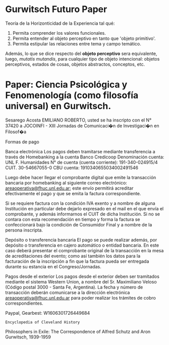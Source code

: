 # Gurwitsch Futuro Paper

Teoría de la Horizonticidad de la Experiencia tal qué: 

1. Permita comprender los valores funcionales. 
2. Permita entender al objeto perceptivo en tanto que 'objeto primitivo'. 
3. Permita estipular las relaciones entre tema y campo temático. 

Además, lo que se dice respecto del __objeto perceptivo__ sera equivalente, luego, _mutatis mutandis_, para cualquier tipo de objeto intencional: objetos perceptivos, estados de cosas, objetos abstractos, conceptos, etc.

# Paper: Ciencia Psicológica y Fenomenología (como filosofía universal) en Gurwitsch. 

Sesarego Acosta EMILIANO ROBERTO, usted se ha inscripto con el N° 37420 a JOCOINFI - XIII Jornadas de Comunicaci�n de Investigaci�n en Filosof�a

Formas de pago

Banca electrónica
Los pagos deben tramitarse mediante transferencia a través de Homebanking a la cuenta
Banco Credicoop
Denominación cuenta: UNL F. Humanidades
N° de cuenta (cuenta corriente): 191-340-024915/4
CUIT. 30-54667055-0
CBU cuenta: 1910340655034002491546

Luego debe hacer llegar el comprobante digital que emite la transacción bancaria por homebanking al siguiente correo electrónico: areaoperativa@fhuc.unl.edu.ar; este envío permitirá acreditar efectivamente el pago y que se emita la factura correspondiente.

Si se requiere factura con la condición IVA exento y a nombre de alguna Institución en particular debe dejarlo expresado en el mail en el que envía el comprobante, y además informarnos el CUIT de dicha Institución. Si no se contara con esta recomendación en tiempo y forma la factura se confeccionará bajo la condición de Consumidor Final y a nombre de la persona inscripta.


Depósito o transferencia bancaria
El pago se puede realizar además, por depósito o transferencia en cajero automático o entidad bancaria. En este caso deberá presentar el comprobante original de la transacción en la mesa de acreditaciones del evento; como así también los datos para la facturación de la inscripción a fin que la factura pueda ser entregada durante su estancia en el Congreso/Jornadas.


Pagos desde el exterior
Los pagos desde el exterior deben ser tramitados mediante el sistema Western Union, a nombre del Sr. Maximiliano Veloso (Código postal 3000 - Santa Fe, Argentina). La fecha y número de transacción deberán comunicarse a la dirección electrónica areaoperativa@fhuc.unl.edu.ar para poder realizar los trámites de cobro correspondientes.


Paypal, Gearbest: W1606301726449684

	Encyclopedia of Cleveland History
Philosophers in Exile: The Correspondence of Alfred Schutz and Aron Gurwitsch, 1939-1959

